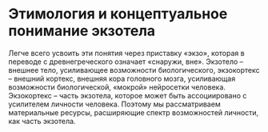 # Этимология и концептуальное понимание экзотела

Легче всего усвоить эти понятия через приставку «экзо», которая в переводе с древнегреческого означает «снаружи, вне». Экзотело – внешнее тело, усиливающее возможности биологического, экзокортекс – внешний кортекс, внешняя кора головного мозга, усиливающая возможности биологической, «мокрой» нейросетки человека. Экзокортекс – часть экзотела, которое может быть ассоциировано с усилителем личности человека. Поэтому мы рассматриваем материальные ресурсы, расширяющие спектр возможностей личности, как часть экзотела.
